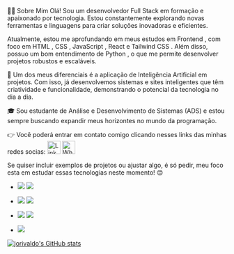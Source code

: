 👨‍💻 Sobre Mim
Olá! Sou um desenvolvedor Full Stack em formação e apaixonado por tecnologia. Estou constantemente explorando novas ferramentas e linguagens para criar soluções inovadoras e eficientes.

Atualmente, estou me aprofundando em meus estudos em Frontend , com foco em HTML , CSS , JavaScript , React e Tailwind CSS . Além disso, possuo um bom entendimento de Python , o que me permite desenvolver projetos robustos e escaláveis.

🚀 Um dos meus diferenciais é a aplicação de Inteligência Artificial em projetos. Com isso, já desenvolvemos sistemas e sites inteligentes que têm criatividade e funcionalidade, demonstrando o potencial da tecnologia no dia a dia.

🎓 Sou estudante de Análise e Desenvolvimento de Sistemas (ADS) e estou sempre buscando expandir meus horizontes no mundo da programação.



👉 Você poderá entrar em contato comigo clicando nesses links das minhas redes socias:  <a href="https://www.linkedin.com/in/jorivaldo-azevedo" target="_blank">
  <img src="https://upload.wikimedia.org/wikipedia/commons/c/ca/LinkedIn_logo_initials.png" alt="LinkedIn" style="width:30px; height:30px;"></a>
<a href="https://wa.me/5581991152307" target="_blank">
  <img src="https://upload.wikimedia.org/wikipedia/commons/6/6b/WhatsApp.svg" alt="WhatsApp" style="width:30px; height:30px;">
</a>

Se quiser incluir exemplos de projetos ou ajustar algo, é só pedir, meu foco esta em estudar essas tecnologias neste momento! 😊          

- <img src= "https://img.shields.io/badge/HTML5-E34F26?style=for-the-badge&logo=html5&logoColor=white"/> <img src= "https://img.shields.io/badge/CSS3-1572B6?style=for-the-badge&logo=css3&logoColor=white"/>

- <img src="https://img.shields.io/badge/JavaScript-F7DF1E?style=for-the-badge&logo=javascript&logoColor=black"/> <img src= "https://img.shields.io/badge/Python-14354C?style=for-the-badge&logo=python&logoColor=white"/>

- <img src= "https://img.shields.io/badge/React-20232A?style=for-the-badge&logo=react&logoColor=61DAFB"/> <img src= "https://img.shields.io/badge/Node.js-43853D?style=for-the-badge&logo=node.js&logoColor=white"/>

- <img src= "https://img.shields.io/badge/TypeScript-007ACC?style=for-the-badge&logo=typescript&logoColor=white"/>

[![jorivaldo's GitHub stats](https://github-readme-stats.vercel.app/api?username=anuraghazra)](https://github.com/anuraghazra/github-readme-stats)



